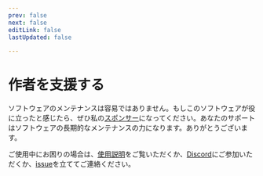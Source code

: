 ```yaml
---
prev: false
next: false
editLink: false
lastUpdated: false

---
```


# 作者を支援する

ソフトウェアのメンテナンスは容易ではありません。もしこのソフトウェアが役に立ったと感じたら、ぜひ私の[スポンサー](https://patreon.com/HIllya51)になってください。あなたのサポートはソフトウェアの長期的なメンテナンスの力になります。ありがとうございます。  

ご使用中にお困りの場合は、[使用説明](/)をご覧いただくか、[Discord](https://discord.com/invite/ErtDwVeAbB)にご参加いただくか、[issue](https://github.com/HIllya51/LunaTranslator/issues)を立ててご連絡ください。
